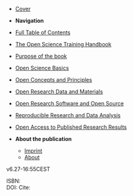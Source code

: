 - [Cover](/)

-  **Navigation**

- [Full Table of Contents](openscience-en/toc.md)

- [The Open Science Training Handbook](openscience-en/chapter_1.md)
- [Purpose of the book](openscience-en/chapter_2.md)
- [Open Science Basics](openscience-en/chapter_3.md)
- [Open Concepts and Principles](openscience-en/chapter_4.md)
- [Open Research Data and Materials](openscience-en/chapter_5.md)
- [Open Research Software and Open Source](openscience-en/chapter_6.md)
- [Reproducible Research and Data Analysis](openscience-en/chapter_7.md)
- [Open Access to Published Research Results](openscience-en/chapter_8.md)

- **About the publication**
  - [Imprint](openscience-en/about.md)
  - [About](openscience-en/about.md)

v6.27-16:55CEST

ISBN:  
DOI:
Cite:  
